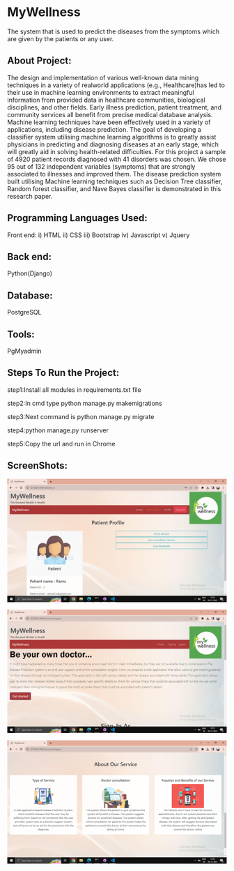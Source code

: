# MyWellness

The system that is used to predict the diseases from the symptoms which are given by the patients or any user.

## About Project:

The design and implementation of various well-known data mining techniques in a variety of realworld applications (e.g., Healthcare)has led to their use in machine learning environments to extract meaningful information from provided data in healthcare communities, biological disciplines, and other fields.
Early illness prediction, patient treatment, and community services all benefit from precise medical database analysis. 
Machine learning techniques have been effectively used in a variety of applications, including disease prediction. 
The goal of developing a classifier system utilising machine learning algorithms is to greatly assist physicians in predicting and diagnosing diseases at an early stage, which will greatly aid in solving health-related difficulties.
For this project a sample of 4920 patient records diagnosed with 41 disorders was chosen. 
We chose 95 out of 132 independent variables (symptoms) that are strongly associated to illnesses and improved them. 
The disease prediction system built utilising Machine learning techniques such as Decision Tree classifier, Random forest classifier, and Nave Bayes classifier is demonstrated in this research paper.

## Programming Languages Used:

Front end: i) HTML
ii) CSS 
iii) Bootstrap
iv) Javascript
v) Jquery 

## Back end: 
Python(Django) 

## Database: 
PostgreSQL 

## Tools: 
PgMyadmin

## Steps To Run the Project:

step1:Install all modules in requirements.txt file

step2:In cmd type python manage.py makemigrations

step3:Next command is python manage.py migrate

step4:python manage.py runserver

step5:Copy the url and run in Chrome 

## ScreenShots:
![Patient Profile](https://github.com/GayathriRajmohan/Disease-Prediction-App-My-Wellness/blob/main/output/Output1.png)

![Output1](https://github.com/GayathriRajmohan/Disease-Prediction-App-My-Wellness/blob/main/output/Output2.png)


![Output2](https://github.com/GayathriRajmohan/Disease-Prediction-App-My-Wellness/blob/main/output/output4.png)

